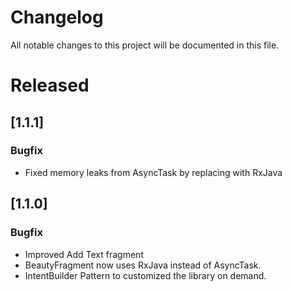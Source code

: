 # Changelog
All notable changes to this project will be documented in this file.

# Released
## [1.1.1]
### Bugfix
- Fixed memory leaks from AsyncTask by replacing with RxJava

## [1.1.0]
### Bugfix
- Improved Add Text fragment
- BeautyFragment now uses RxJava instead of AsyncTask.
- IntentBuilder Pattern to customized the library on demand.
